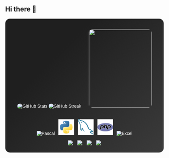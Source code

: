 ## Hi there 👋

<div style="background: linear-gradient(135deg, #1f1f1f 30%, #3b3b3b 100%); padding: 20px; border-radius: 15px; font-family: 'Ubuntu', sans-serif; color: #fff;">
  
  <p align="center">
    <img src="https://github-readme-stats.vercel.app/api/?username=duanleedom&show_icons=true&title_color=#f7f7f7&icon_color=#00bfff&text_color=#b2b2b2&bg_color=#1f1f1f" alt="GitHub Stats" style="margin-bottom: 20px; border-radius: 10px;"/>
    <img src="https://github-readme-streak-stats.herokuapp.com/?user=duanleedom&theme=dark&count_private=true&bg_color=#1f1f1f&title_color=#f7f7f7&text_color=#b2b2b2&icon_color=#00bfff" alt="GitHub Streak" style="margin-bottom: 20px; border-radius: 10px;"/>
    <img src="https://i.giphy.com/media/v1.Y2lkPTc5MGI3NjExbXd6eGZidHY4d3E0OHQxajR3ZGtqOTNyYnE4Y2hhMndsZzJxajJneCZlcD12MV9pbnRlcm5hbF9naWZfYnlfaWQmY3Q9cw/XHAv3GveJMXMXSumkO/giphy.gif" width="200" height="250" style="margin-left: 20px; border-radius: 10px;" />
  </p>

  <p align="center">
    <!-- Referência ao novo ícone Pascal -->
    <img src="https://github.com/user-attachments/assets/ca4891de-4606-4d8c-a185-2d5c049cfd2b" alt="Pascal" width="50" height="50"/>
    &nbsp;
    <img src="https://raw.githubusercontent.com/devicons/devicon/master/icons/python/python-original.svg" alt="Python" width="50" height="50"/>
    &nbsp;
    <img src="https://raw.githubusercontent.com/devicons/devicon/master/icons/mysql/mysql-original.svg" alt="SQL" width="50" height="50"/>
    &nbsp;
    <img src="https://raw.githubusercontent.com/devicons/devicon/master/icons/php/php-original.svg" alt="PHP" width="50" height="50"/>
    &nbsp;
    <img src="https://github.com/user-attachments/assets/291fee65-7fbc-47ac-ab28-486d30781efb" alt="Excel" width="50" height="50"/>
  </p>

  <div align="center"> 
    <a href="https://www.youtube.com/@DuanLeeDom" target="_blank"><img src="https://img.shields.io/badge/YouTube-FF0000?style=for-the-badge&logo=youtube&logoColor=white" target="_blank" style="margin-right: 10px;"></a>
    <a href="https://www.instagram.com/duan_lee_dom/" target="_blank"><img src="https://img.shields.io/badge/-Instagram-%23E4405F?style=for-the-badge&logo=instagram&logoColor=white" target="_blank" style="margin-right: 10px;"></a>
    <a href="https://www.twitch.tv/duan_lee_dom" target="_blank"><img src="https://img.shields.io/badge/Twitch-9146FF?style=for-the-badge&logo=twitch&logoColor=white" target="_blank" style="margin-right: 10px;"></a>
    <a href="https://www.linkedin.com/in/duan-lee-dom-a49a07294" target="_blank"><img src="https://img.shields.io/badge/-LinkedIn-%230077B5?style=for-the-badge&logo=linkedin&logoColor=white" target="_blank"></a> 
  </div>

</div>
